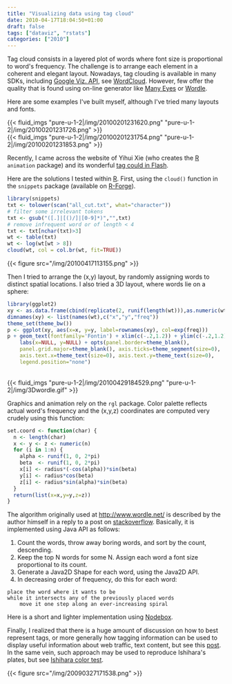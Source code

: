 ```yaml
---
title: "Visualizing data using tag cloud"
date: 2010-04-17T18:04:50+01:00
draft: false
tags: ["dataviz", "rstats"]
categories: ["2010"]
---
```


Tag cloud consists in a layered plot of words where font size is proportional to word's frequency. The challenge is to arrange each element in a coherent and elegant layout. Nowadays, tag clouding is available in many SDKs, including [Google Viz. API][Google Viz. API], see [WordCloud][WordCloud]. However, few offer the quality that is found using on-line generator like [Many Eyes][Many Eyes] or [Wordle][Wordle].

Here are some examples I've built myself, although I've tried many layouts and fonts.

{{< fluid_imgs
  "pure-u-1-2|/img/20100201231620.png"
  "pure-u-1-2|/img/20100201231726.png" >}}
<br>
{{< fluid_imgs
  "pure-u-1-2|/img/20100201231754.png"
  "pure-u-1-2|/img/20100201231853.png" >}}

Recently, I came across the website of Yihui Xie (who creates the [R][R] `animation` package) and its wonderful [tag could in Flash](http://yihui.name/en/2009/06/creating-tag-cloud-using-r-and-flash-javascript-swfobject/).

Here are the solutions I tested within [R][R]. First, using the `cloud()` function in the `snippets` package (available on [R-Forge][R-Forge]).

```r
library(snippets)
txt <- tolower(scan("all_cut.txt", what="character"))
# filter some irrelevant tokens
txt <- gsub("([.]|[()/]|[0-9]*)","",txt)
# remove infrequent word or of length < 4
txt <- txt[nchar(txt)>3]
wt <- table(txt)
wt <- log(wt[wt > 8])
cloud(wt, col = col.br(wt, fit=TRUE))
```

{{< figure src="/img/20100417113155.png" >}}

Then I tried to arrange the (x,y) layout, by randomly assigning words to distinct spatial locations. I also tried a 3D layout, where words lie on a sphere:

```r
library(ggplot2)
xy <- as.data.frame(cbind(replicate(2, runif(length(wt))),as.numeric(wt)))
dimnames(xy) <- list(names(wt),c("x","y","freq"))
theme_set(theme_bw())
p <- ggplot(xy, aes(x=x, y=y, label=rownames(xy), col=exp(freq)))
p + geom_text(fontfamily='Fontin') + xlim(c(-.2,1.2)) + ylim(c(-.2,1.2)) +
    labs(x=NULL, y=NULL) + opts(panel.border=theme_blank(), 
    panel.grid.major=theme_blank(), axis.ticks=theme_segment(size=0), 
    axis.text.x=theme_text(size=0), axis.text.y=theme_text(size=0), 
    legend.position="none")
```

<br>
{{< fluid_imgs
  "pure-u-1-2|/img/20100429184529.png"
  "pure-u-1-2|/img/3Dwordle.gif" >}}

Graphics and animation rely on the `rgl` package. Color palette reflects actual word's frequency and the (x,y,z) coordinates are computed very crudely using this function:

```r
set.coord <- function(char) {
  n <- length(char)
  x <- y <- z <- numeric(n)
  for (i in 1:n) {
    alpha <- runif(1, 0, 2*pi)
    beta  <- runif(1, 0, 2*pi)
    x[i] <- radius*(-cos(alpha))*sin(beta)
    y[i] <- radius*cos(beta)
    z[i] <- radius*sin(alpha)*sin(beta)
  }
  return(list(x=x,y=y,z=z))
}
```

The algorithm originally used at <http://www.wordle.net/> is described by the author himself in a reply to a post on [stackoverflow][stackoverflow]. Basically, it is implemented using Java API as follows:

1. Count the words, throw away boring words, and sort by the count, descending. 
2. Keep the top N words for some N. Assign each word a font size proportional to its count. 
3. Generate a Java2D Shape for each word, using the Java2D API.
4. In decreasing order of frequency, do this for each word:
	
```
place the word where it wants to be
while it intersects any of the previously placed words
    move it one step along an ever-increasing spiral
```

Here is a short and lighter implementation using [Nodebox][Nodebox].

Finally, I realized that there is a huge amount of discussion on how to best represent tags, or more generally how tagging information can be used to display useful information about web traffic, text content, but see this [post][post]. In the same vein, such approach may be used to reproduce Ishihara's plates, but see [Ishihara color test][Ishihara color test].

{{< figure src="/img/20090327171538.png" >}}



[Wordle]: http://www.wordle.net/ "Wordle"
[R]: http://cran.r-project.org "R"
[R-Forge]: http://r-forge.r-project.org/ "R-Forge"
[post]: http://www.smashingmagazine.com/2007/08/02/data-visualization-modern-approaches/ "Data Visualization: Modern Approaches"
[Google Viz. API]: http://code.google.com/intl/fr-FR/apis/visualization/documentation/gallery.html
[WordCloud]: http://visapi-gadgets.googlecode.com/svn/trunk/wordcloud/doc.html
[stackoverflow]: http://stackoverflow.com/questions/342687/algorithm-to-implement-something-like-wordle
[Nodebox]: http://nodebox.net/
[Ishihara color test]: http://en.wikipedia.org/wiki/Ishihara_color_test "Ishihara color test"
[Many Eyes]: http://manyeyes.alphaworks.ibm.com/manyeyes/